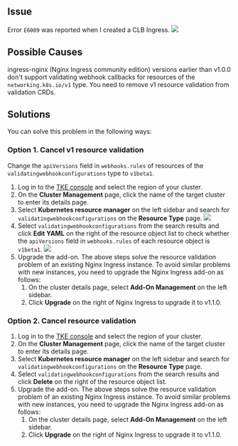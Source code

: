 
## Issue
Error `E6009` was reported when I created a CLB Ingress.
![](https://qcloudimg.tencent-cloud.cn/raw/0106a5ab44ffb045216c6f634168d938.png)

## Possible Causes

ingress-nginx (Nginx Ingress community edition) versions earlier than v1.0.0 don't support validating webhook callbacks for resources of the `networking.k8s.io/v1` type. You need to remove v1 resource validation from validation CRDs.


## Solutions

You can solve this problem in the following ways:


### Option 1. Cancel v1 resource validation

Change the `apiVersions` field in `webhooks.rules` of resources of the `validatingwebhookconfigurations` type to `v1beta1`.


1. Log in to the [TKE console](https://console.cloud.tencent.com/tke2/cluster?rid=4) and select the region of your cluster.
2. On the **Cluster Management** page, click the name of the target cluster to enter its details page.
3. Select **Kubernetes resource manager** on the left sidebar and search for `validatingwebhookconfigurations` on the **Resource Type** page.
![](https://qcloudimg.tencent-cloud.cn/raw/24521c5ecc86b6971531dc23e0f79590.png)
4. Select `validatingwebhookconfigurations` from the search results and click **Edit YAML** on the right of the resource object list to check whether the `apiVersions` field in `webhooks.rules` of each resource object is `v1beta1`.
![](https://qcloudimg.tencent-cloud.cn/raw/0fb31bc0b7bc57ef7e8524f672d43ebf.png)
5. Upgrade the add-on. The above steps solve the resource validation problem of an existing Nginx Ingress instance. To avoid similar problems with new instances, you need to upgrade the Nginx Ingress add-on as follows:
   1. On the cluster details page, select **Add-On Management** on the left sidebar.
   2. Click **Upgrade** on the right of Nginx Ingress to upgrade it to v1.1.0.

### Option 2. Cancel resource validation
1. Log in to the [TKE console](https://console.cloud.tencent.com/tke2/cluster?rid=4) and select the region of your cluster.
2. On the **Cluster Management** page, click the name of the target cluster to enter its details page.
3. Select **Kubernetes resource manager** on the left sidebar and search for `validatingwebhookconfigurations` on the **Resource Type** page.
4. Select `validatingwebhookconfigurations` from the search results and click **Delete** on the right of the resource object list.
5. Upgrade the add-on. The above steps solve the resource validation problem of an existing Nginx Ingress instance. To avoid similar problems with new instances, you need to upgrade the Nginx Ingress add-on as follows:
   1. On the cluster details page, select **Add-On Management** on the left sidebar.
   2. Click **Upgrade** on the right of Nginx Ingress to upgrade it to v1.1.0.

